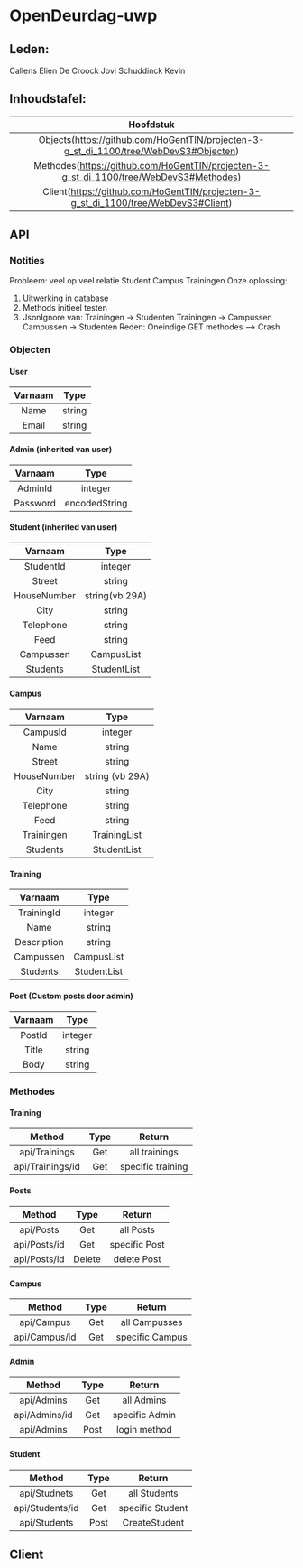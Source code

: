 # OpenDeurdag-uwp

## Leden:

Callens Elien
De Croock Jovi
Schuddinck Kevin

## Inhoudstafel:

| Hoofdstuk            |
|:----------------:|
|Objects(https://github.com/HoGentTIN/projecten-3-g_st_di_1100/tree/WebDevS3#Objecten)   |
|Methodes(https://github.com/HoGentTIN/projecten-3-g_st_di_1100/tree/WebDevS3#Methodes)   |
|Client(https://github.com/HoGentTIN/projecten-3-g_st_di_1100/tree/WebDevS3#Client)  |


## API

### Notities

Probleem: veel op veel relatie Student Campus Trainingen
Onze oplossing: 
1. Uitwerking in database
2. Methods initieel testen
3. JsonIgnore van: 
	Trainingen -> Studenten
	Trainingen -> Campussen
	Campussen -> Studenten
	Reden: Oneindige GET methodes --> Crash


### Objecten

#### User

| Varnaam       | Type         | 
|:-------------:|:-------------:| 
| Name          | string        | 
| Email         | string        | 


#### Admin (inherited van user)

| Varnaam       | Type          | 
|:-------------:|:-------------:| 
| AdminId       | integer       | 
| Password      | encodedString | 


#### Student (inherited van user)

| Varnaam        | Type          | 
|:-------------: |:-------------:| 
| StudentId      | integer       | 
| Street         | string        | 
| HouseNumber    |string(vb 29A) | 
| City           | string        | 
| Telephone      | string        | 
| Feed           | string        | 
| Campussen      | CampusList    | 
| Students       | StudentList   | 



#### Campus

| Varnaam       | Type          | 
|:-------------:|:-------------:| 
| CampusId      | integer       | 
| Name          | string        | 
| Street        | string        |    
| HouseNumber   |string (vb 29A)| 
| City          | string        | 
| Telephone     | string        | 
| Feed          | string        |  
| Trainingen    | TrainingList  | 
| Students      | StudentList   | 


#### Training

| Varnaam       | Type          | 
|:-------------:|:-------------:| 
| TrainingId    | integer       | 
| Name          | string        | 
| Description   | string        | 
| Campussen     | CampusList    | 
| Students      | StudentList   | 

#### Post (Custom posts door admin)

| Varnaam       | Type          | 
|:-------------:|:-------------:| 
| PostId        | integer       | 
| Title         | string        | 
| Body          | string        | 


### Methodes

#### Training

| Method           | Type          | Return            |
|:----------------:|:-------------:|:-----------------:| 
| api/Trainings    | Get           |  all trainings    |
| api/Trainings/id | Get           | specific training |


#### Posts

| Method           | Type          | Return            |
|:----------------:|:-------------:|:-----------------:| 
| api/Posts        | Get           |  all Posts        |
| api/Posts/id     | Get           | specific Post     |
| api/Posts/id     | Delete        | delete Post       |


#### Campus

| Method           | Type          | Return            |
|:----------------:|:-------------:|:-----------------:| 
| api/Campus       | Get           |  all Campusses    |
| api/Campus/id    | Get           | specific Campus   |


#### Admin

| Method           | Type          | Return            |
|:----------------:|:-------------:|:-----------------:| 
| api/Admins       | Get           |  all Admins       |
| api/Admins/id    | Get           | specific Admin    |
| api/Admins       | Post          | login method      |


#### Student

| Method           | Type          | Return            |
|:----------------:|:-------------:|:-----------------:| 
| api/Studnets     | Get           |  all Students     |
| api/Students/id  | Get           | specific Student  |
| api/Students     | Post          | CreateStudent     |


## Client
